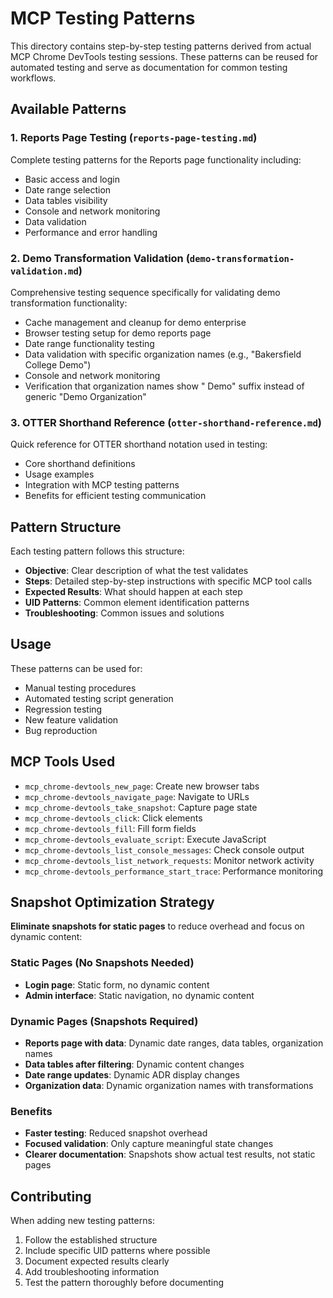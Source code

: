 # MCP Testing Patterns

This directory contains step-by-step testing patterns derived from actual MCP Chrome DevTools testing sessions. These patterns can be reused for automated testing and serve as documentation for common testing workflows.

## Available Patterns

### 1. Reports Page Testing (`reports-page-testing.md`)
Complete testing patterns for the Reports page functionality including:
- Basic access and login
- Date range selection
- Data tables visibility
- Console and network monitoring
- Data validation
- Performance and error handling

### 2. Demo Transformation Validation (`demo-transformation-validation.md`)
Comprehensive testing sequence specifically for validating demo transformation functionality:
- Cache management and cleanup for demo enterprise
- Browser testing setup for demo reports page
- Date range functionality testing
- Data validation with specific organization names (e.g., "Bakersfield College Demo")
- Console and network monitoring
- Verification that organization names show " Demo" suffix instead of generic "Demo Organization"

### 3. OTTER Shorthand Reference (`otter-shorthand-reference.md`)
Quick reference for OTTER shorthand notation used in testing:
- Core shorthand definitions
- Usage examples
- Integration with MCP testing patterns
- Benefits for efficient testing communication

## Pattern Structure

Each testing pattern follows this structure:
- **Objective**: Clear description of what the test validates
- **Steps**: Detailed step-by-step instructions with specific MCP tool calls
- **Expected Results**: What should happen at each step
- **UID Patterns**: Common element identification patterns
- **Troubleshooting**: Common issues and solutions

## Usage

These patterns can be used for:
- Manual testing procedures
- Automated testing script generation
- Regression testing
- New feature validation
- Bug reproduction

## MCP Tools Used

- `mcp_chrome-devtools_new_page`: Create new browser tabs
- `mcp_chrome-devtools_navigate_page`: Navigate to URLs
- `mcp_chrome-devtools_take_snapshot`: Capture page state
- `mcp_chrome-devtools_click`: Click elements
- `mcp_chrome-devtools_fill`: Fill form fields
- `mcp_chrome-devtools_evaluate_script`: Execute JavaScript
- `mcp_chrome-devtools_list_console_messages`: Check console output
- `mcp_chrome-devtools_list_network_requests`: Monitor network activity
- `mcp_chrome-devtools_performance_start_trace`: Performance monitoring

## Snapshot Optimization Strategy

**Eliminate snapshots for static pages** to reduce overhead and focus on dynamic content:

### Static Pages (No Snapshots Needed)
- **Login page**: Static form, no dynamic content
- **Admin interface**: Static navigation, no dynamic content

### Dynamic Pages (Snapshots Required)
- **Reports page with data**: Dynamic date ranges, data tables, organization names
- **Data tables after filtering**: Dynamic content changes
- **Date range updates**: Dynamic ADR display changes
- **Organization data**: Dynamic organization names with transformations

### Benefits
- **Faster testing**: Reduced snapshot overhead
- **Focused validation**: Only capture meaningful state changes
- **Clearer documentation**: Snapshots show actual test results, not static pages

## Contributing

When adding new testing patterns:
1. Follow the established structure
2. Include specific UID patterns where possible
3. Document expected results clearly
4. Add troubleshooting information
5. Test the pattern thoroughly before documenting

